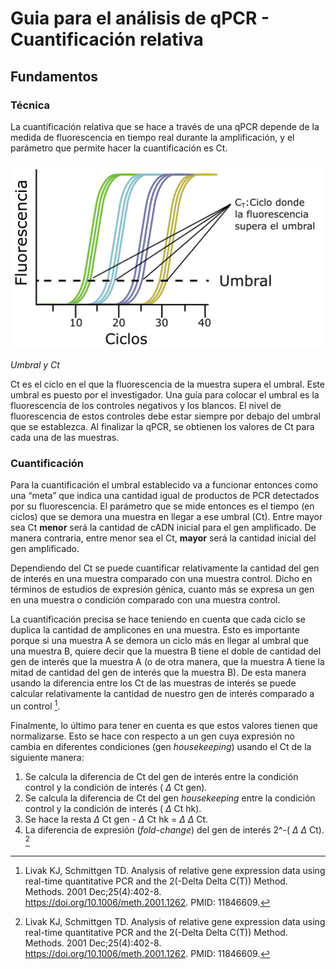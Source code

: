 # Guia para el análisis de qPCR - Cuantificación relativa

## Fundamentos

### Técnica

La cuantificación relativa que se hace a través de una qPCR depende de la medida de fluorescencia en tiempo real durante la amplificación, y el parámetro que permite hacer la cuantificación es Ct. 

![Grafica perfil de amplificación](qPCR_plot.png)

*Umbral y Ct*

Ct es el ciclo en el que la fluorescencia de la muestra supera el umbral. Este umbral es puesto por el investigador. Una guía para colocar el umbral es la fluorescencia de los controles negativos y los blancos. El nivel de fluorescencia de estos controles debe estar siempre por debajo del umbral que se establezca. Al finalizar la qPCR, se obtienen los valores de Ct para cada una de las muestras.

### Cuantificación

Para la cuantificación el umbral establecido va a funcionar entonces como una “meta” que indica una cantidad igual de productos de PCR detectados por su fluorescencia. El parámetro que se mide entonces es el tiempo (en ciclos) que se demora una muestra en llegar a ese umbral (Ct). Entre mayor sea Ct **menor** será la cantidad de cADN inicial para el gen amplificado. De manera contraria, entre menor sea el Ct, **mayor** será la cantidad inicial del gen amplificado.

Dependiendo del Ct se puede cuantificar relativamente la cantidad del gen de interés en una muestra comparado con una muestra control. Dicho en términos de estudios de expresión génica, cuanto más se expresa un gen en una muestra o condición comparado con una muestra control. 

La cuantificación precisa se hace teniendo en cuenta que cada ciclo se duplica la cantidad de amplicones en una muestra. Esto es importante porque si una muestra A se demora un ciclo más en llegar al umbral que una muestra B, quiere decir que la muestra B tiene el doble de cantidad del gen de interés que la muestra A (o de otra manera, que la muestra A tiene la mitad de cantidad del gen de interés que la muestra B). De esta manera usando la diferencia entre los Ct de las muestras de interés se puede calcular relativamente la cantidad de nuestro gen de interés comparado a un control [^1].

Finalmente, lo último para tener en cuenta es que estos valores tienen que normalizarse. Esto se hace con respecto a un gen cuya expresión no cambia en diferentes condiciones (gen *housekeeping*) usando el Ct de la siguiente manera: 

1. Se calcula la diferencia de Ct del gen de interés entre la condición control y la condición de interés ( $\Delta$ Ct gen).
2. Se calcula la diferencia de Ct del gen *housekeeping* entre la condición control y la condición de interés ( $\Delta$ Ct hk).
3. Se hace la resta $\Delta$ Ct gen - $\Delta$ Ct hk = $\Delta$ $\Delta$ Ct.
4. La diferencia de expresión (*fold-change*) del gen de interés 2^-( $\Delta$ $\Delta$ Ct). [^1]

[^1]: Livak KJ, Schmittgen TD. Analysis of relative gene expression data using real-time quantitative PCR and the 2(-Delta Delta C(T)) Method. Methods. 2001 Dec;25(4):402-8. https://doi.org/10.1006/meth.2001.1262. PMID: 11846609.

[^2]: Ahmed M, Kim DR. pcr: an R package for quality assessment, analysis and testing of qPCR data. PeerJ. 2018 Mar 16;6:e4473. https://doi.org/10.7717/peerj.4473. PMID: 29576953; PMCID: PMC5858653.

[^3]: Yuan, J.S., Reed, A., Chen, F. et al. Statistical analysis of real-time PCR data. BMC Bioinformatics 7, 85 (2006). https://doi.org/10.1186/1471-2105-7-85
